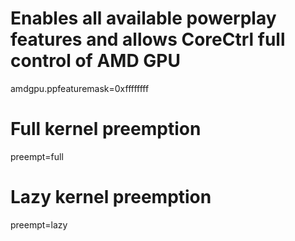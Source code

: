 # Enables all available powerplay features and allows CoreCtrl full control of AMD GPU

amdgpu.ppfeaturemask=0xffffffff

# Full kernel preemption

preempt=full

# Lazy kernel preemption

preempt=lazy
